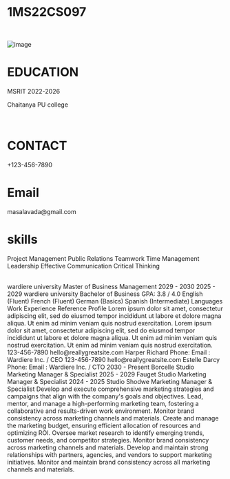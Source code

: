 # 1MS22CS097

</br>

![image](https://github.com/user-attachments/assets/a09d1da1-73d6-4e8e-9816-3c107f69aa1d)

<h1>EDUCATION</h1>
<p>MSRIT 2022-2026</p></t><p>Chaitanya PU college</p>
</br>

<h1>CONTACT</h1>
+123-456-7890
</br>
<h1>Email</h1>
masalavada@gmail.com

<h1>skills</h1>

<p>Project Management
Public Relations
Teamwork
Time Management
Leadership
Effective Communication
Critical Thinking</p>
</br>
wardiere university
Master of Business Management
2029 - 2030
2025 - 2029
wardiere university
Bachelor of Business
GPA: 3.8 / 4.0
English (Fluent)
French (Fluent)
German (Basics)
Spanish (Intermediate)
Languages
Work Experience
Reference
Profile
Lorem ipsum dolor sit amet, consectetur adipiscing elit, sed do eiusmod tempor incididunt ut labore et dolore magna aliqua. Ut enim ad minim veniam quis nostrud exercitation. Lorem ipsum dolor sit amet, consectetur adipiscing elit, sed do eiusmod tempor incididunt ut labore et dolore magna aliqua. Ut enim ad minim veniam quis nostrud exercitation. Ut enim ad minim veniam quis nostrud exercitation.
123-456-7890
hello@reallygreatsite.com
Harper Richard
Phone:
Email :
Wardiere Inc. / CEO
123-456-7890
hello@reallygreatsite.com
Estelle Darcy
Phone:
Email :
Wardiere Inc. / CTO
2030 - Present
Borcelle Studio
Marketing Manager & Specialist
2025 -  2029
Fauget Studio
Marketing Manager & Specialist
2024 - 2025
Studio Shodwe
Marketing Manager & Specialist
Develop and execute comprehensive marketing strategies and campaigns that align with the company's goals and objectives.
Lead, mentor, and manage a high-performing marketing team, fostering a collaborative and results-driven work environment.
Monitor brand consistency across marketing channels and materials.
Create and manage the marketing budget, ensuring efficient allocation of resources and optimizing ROI.
Oversee market research to identify emerging trends, customer needs, and competitor strategies.
Monitor brand consistency across marketing channels and materials.
Develop and maintain strong relationships with partners, agencies, and vendors to support marketing initiatives.
Monitor and maintain brand consistency across all marketing channels and materials.

